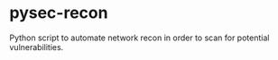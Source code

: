 # pysec-recon
Python script to automate network recon in order to scan for potential vulnerabilities.
